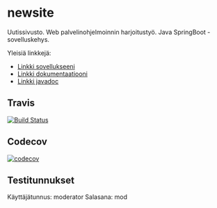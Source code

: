 # newsite
Uutissivusto. Web palvelinohjelmoinnin harjoitustyö. Java SpringBoot -sovelluskehys.

Yleisiä linkkejä:

* [Linkki sovellukseeni](https://newnewsite.herokuapp.com/)
* [Linkki dokumentaatiooni](documentation/dokumentaatio.pdf)
* [Linkki javadoc](apidocs/index.html)

## Travis
[![Build Status](https://travis-ci.org/towv/newsite.svg?branch=master)](https://travis-ci.org/towv/newsite)

## Codecov
[![codecov](https://codecov.io/gh/towv/newsite/branch/master/graph/badge.svg)](https://codecov.io/gh/towv/newsite)

## Testitunnukset

Käyttäjätunnus: moderator
Salasana: mod

